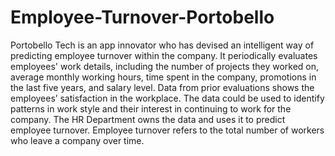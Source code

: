 # Employee-Turnover-Portobello
Portobello Tech is an app innovator who has devised an intelligent way of 
predicting employee turnover within the company. It periodically evaluates 
employees' work details, including the number of projects they worked on, 
average monthly working hours, time spent in the company, promotions in the 
last five years, and salary level.
Data from prior evaluations shows the employees’ satisfaction in the workplace. 
The data could be used to identify patterns in work style and their interest in 
continuing to work for the company. 
The HR Department owns the data and uses it to predict employee turnover. 
Employee turnover refers to the total number of workers who leave a company 
over time.
